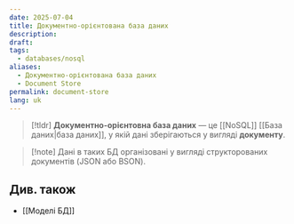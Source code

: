 ```yaml
---
date: 2025-07-04
title: Документно-орієнтована база даних
description: 
draft: 
tags:
  - databases/nosql
aliases:
  - Документно-орієнтована база даних
  - Document Store
permalink: document-store
lang: uk
---
```


> [!tldr]
> **Документно-орієнтовна база даних** — це [[NoSQL]] [[База даних|база даних]], у якій дані зберігаються у вигляді **документу**.

> [!note] Дані в таких БД організовані у вигляді структорованих документів (JSON або BSON).

## Див. також

- [[Моделі БД]]